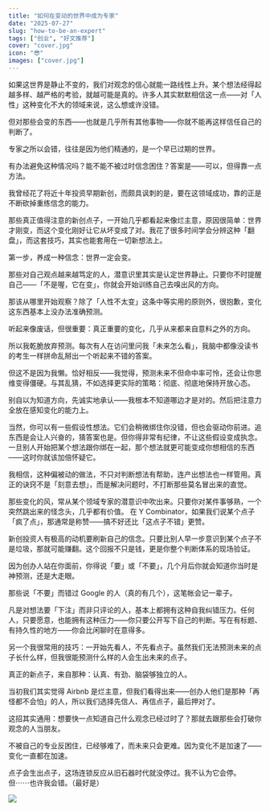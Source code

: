 ```yaml
---
title: "如何在变动的世界中成为专家"
date: "2025-07-27"
slug: "how-to-be-an-expert"
tags: ["创业", "好文推荐"]
cover: "cover.jpg"
icon: "😎"
images: ["cover.jpg"]
---
```

如果这世界是静止不变的，我们对观念的信心就能一路线性上升。某个想法经得起越多样、越严格的考验，就越可能是真的。许多人其实默默相信这一点——对「人性」这种变化不大的领域来说，这么想或许没错。



但对那些会变的东西——也就是几乎所有其他事物——你就不能再这样信任自己的判断了。



专家之所以会错，往往是因为他们精通的，是一个早已过期的世界。



有办法避免这种情况吗？能不能不被过时信念困住？答案是——可以，但得靠一点方法。



我曾经花了将近十年投资早期新创，而颇具讽刺的是，要在这领域成功，靠的正是不断砍掉重练信念的能力。



那些真正值得注意的新创点子，一开始几乎都看起来像烂主意，原因很简单：世界才刚变，而这个变化刚好让它从坏变成了对。我花了很多时间学会分辨这种「翻盘」，而这套技巧，其实也能套用在一切新想法上。



第一步，养成一种信念：世界一定会变。



那些对自己观点越来越笃定的人，潜意识里其实是认定世界静止。只要你不时提醒自己——「不是喔，它在变」，你就会开始训练自己去嗅出风的方向。



那该从哪里开始观察？除了「人性不太变」这条中等实用的原则外，很抱歉，变化这东西基本上没办法准确预测。



听起来像废话，但很重要：真正重要的变化，几乎从来都来自意料之外的方向。



所以我乾脆放弃预测。每次有人在访问里问我「未来怎么看」，我脑中都像没读书的考生一样拼命乱掰出一个听起来不错的答案。



但这不是因为我懒。恰好相反——我觉得，预测未来不但命中率可怜，还会让你思维变得僵硬。与其乱猜，不如选择更实际的策略：彻底、彻底地保持开放心态。



别自以为知道方向，先诚实地承认——我根本不知道哪边才是对的。然后把注意力全放在感知变化的能力上。



当然，你可以有一些假设性想法。它们会稍微绑住你没错，但也会驱动你前进。追东西是会让人兴奋的，猜答案也是。但你得非常有纪律，不让这些假设变成执念。
一旦别人开始把某个想法跟你绑在一起，那个想法就更可能变成你想相信的东西——这时你就该加倍怀疑它。



我相信，这种偏被动的做法，不只对判断想法有帮助，连产出想法也一样管用。真正的诀窍不是「刻意去想」，而是解决问题时，不打断那些莫名冒出来的直觉。



那些变化的风，常从某个领域专家的潜意识中吹出来。只要你对某件事够熟，一个突然跳出来的怪念头，几乎都有价值。
在 Y Combinator，如果我们说某个点子「疯了点」，那通常是称赞——搞不好还比「这点子不错」更赞。



新创投资人有极高的动机要刷新自己的信念。只要比别人早一步意识到某个点子不是垃圾，那就可能赚翻。这个回报不只是钱，更是你整个判断体系的现场验证。



因为创办人站在你面前，你得说「要」或「不要」，几个月后你就会知道你当时是神预测，还是大走眼。



那些说「不要」而错过 Google 的人（真的有几个），这笔帐会记一辈子。



凡是对想法要「下注」而非只评论的人，基本上都拥有这种自我纠错压力。任何人，只要愿意，也能拥有这种压力——你只要公开写下自己的判断。写在有标题、有持久性的地方——你会比闲聊时在意得多。



另一个我很常用的技巧：一开始先看人，不先看点子。虽然我们无法预测未来的点子长什么样，但我很能预测什么样的人会生出未来的点子。



真正的新点子，来自那种：认真、有劲、脑袋够独立的人。



当初我们其实觉得 Airbnb 是烂主意，但我们看得出来——创办人他们是那种「再怪都不会怕」的人，所以我们选择先信人、再信点子，最后押对了。



这招其实通用：想要快一点知道自己什么观念已经过时了？那就去跟那些会打破你观念的人当朋友。



不被自己的专业反困住，已经够难了，而未来只会更难。因为变化不是加速了——变化一直都在加速。



点子会生出点子，这场连锁反应从旧石器时代就没停过。我不认为它会停。
但⋯⋯也许我会错。（最好是）




![](https://prod-files-secure.s3.us-west-2.amazonaws.com/112d0858-5090-4d34-a606-b75eb8d65fd2/46476355-9cf3-4e99-9b7a-3531bc426380/1000202064.png?X-Amz-Algorithm=AWS4-HMAC-SHA256&X-Amz-Content-Sha256=UNSIGNED-PAYLOAD&X-Amz-Credential=ASIAZI2LB4663LIQMRFN%2F20250813%2Fus-west-2%2Fs3%2Faws4_request&X-Amz-Date=20250813T173108Z&X-Amz-Expires=3600&X-Amz-Security-Token=IQoJb3JpZ2luX2VjEOn%2F%2F%2F%2F%2F%2F%2F%2F%2F%2FwEaCXVzLXdlc3QtMiJHMEUCIQC1iYSnOK4IrBfXD989FkPE%2BA7EKfskQA72buq%2B154cRwIgWYb2AyxKRufcsEx7yUuk5Du3YK7On%2BEbxYo96qfcKzQq%2FwMIMhAAGgw2Mzc0MjMxODM4MDUiDBj5geH%2BvIFK%2BZWDrSrcA97udUlIjNEu%2FVQ0tfl%2B1lTTXzmJZe6XO%2FnBm5QSSnMI3sesVJvTRhBVqjQrSP3mUeKbU0hTzC3fc74qTZxdfM4yvjfw3ERL%2Fxz2SbaHXSzee%2FLTRWyV%2FTlcqkUeoGTtZuGkpX5YR0npbsxMsXv6x2Ah5d6BAG0%2BImRMdJXcrk1P%2BM1x2UdJxK4qw51WsH4xywa0M73FMQQx6auCAbQq%2F%2BNqZC14aIlOWtEyifPYj0%2BIiEpoNqdmw98p9y1lFpuuRAp%2B2Ql6RC2bEJBh4kOmlHy2JsyXzmx9W6HaMaFIFMeb8%2FT3ACvmCZHmEi17FzgqzKIP2crm5x9MHXiaefLptCOHvWCyasiY8qo86BpdWT94zTIsg2gVDyNJsIDJTRserEEVjF39JXHGwdcRnmeQXezQv7ydJdOGoQh0kDe47KaYEe0w7yVJWGBbZD3l%2FSQsQ1H46y9d6f4qrcBB9ldvLF4KehnNgBnCvnPdNyuFHSzLEtlGNebo234qqzbZi6KaY6lECyuBUd8sEYg9IRHomlWUXrAgLZ2N14zSOT2StoBFGS9DpPJmxRXfJU%2FR6Kyi8Rb%2F%2FybJDbdPXZu3G2y8PnN%2FOf%2Fe8S8yrviucq4oI%2FwWkH6bLY%2B7gpJ%2F8FdbMO6E88QGOqUBj6DM8FjhDvhbIS4grS4EGhN61%2FEVpwJccsJJ%2F2WY7IH0NoC8z3mWOIhKckW%2FynxFoKU2rxSPm0NpBsWeiTYuUGHCckBwKl5eENZdKzbZBYjU6d4wM2bCYuDbG5jEiYs%2BK5naoBYwqjxEvI%2FVeliSfl42vSWSv67v9Israd9elPhx6EBuXlQcpaPHuVklfeJ3%2FzP5XEzXECzr2i5%2BfriDCfC7qQ3w&X-Amz-Signature=6870ac193b23b52aa6c8077fab8a3821f1d265c179718cc2bbdf76bf797655dc&X-Amz-SignedHeaders=host&x-amz-checksum-mode=ENABLED&x-id=GetObject)

